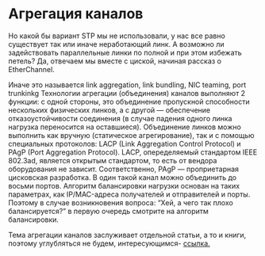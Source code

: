 # Агрегация каналов

Но какой бы вариант STP мы не использовали, у нас все равно существует так или иначе неработающий линк. А возможно ли задействовать параллельные линки по полной и при этом избежать петель? Да, отвечаем мы вместе с циской, начиная рассказ о EtherChannel.

Иначе это называется link aggregation, link bundling, NIC teaming, port trunkinkg Технологии агрегации \(объединения\) каналов выполняют 2 функции: с одной стороны, это объединение пропускной способности нескольких физических линков, а с другой — обеспечение отказоустойчивости соединения \(в случае падения одного линка нагрузка переносится на оставшиеся\). Объединение линков можно выполнить как вручную \(статическое агрегирование\), так и с помощью специальных протоколов: LACP \(Link Aggregation Control Protocol\) и PAgP \(Port Aggregation Protocol\). LACP, опеределяемый стандартом IEEE 802.3ad, является открытым стандартом, то есть от вендора оборудования не зависит. Соответственно, PAgP — проприетарная цисковская разработка. В один такой канал можно объединить до восьми портов. Алгоритм балансировки нагрузки основан на таких параметрах, как IP/MAC-адреса получателей и отправителей и порты. Поэтому в случае возникновения вопроса: “Хей, а чего так плохо балансируется?” в первую очередь смотрите на алгоритм балансировки.

Тема агрегации каналов заслуживает отдельной статьи, а то и книги, поэтому углубляться не будем, интересующимся- [ссылка.](http://xgu.ru/wiki/link_aggregation)


